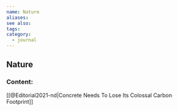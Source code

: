 ```yaml
---
name: Nature
aliases:
see also:
tags:
category:
  - journal
---
```


## Nature

### Content:
[[@Editorial2021-nd|Concrete Needs To Lose Its Colossal Carbon Footprint]]